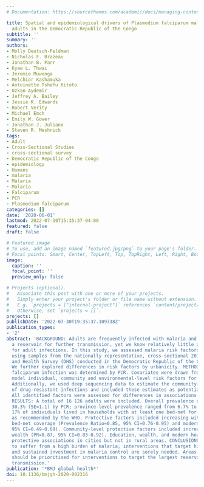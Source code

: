 ```yaml
---
# Documentation: https://sourcethemes.com/academic/docs/managing-content/

title: Spatial and epidemiological drivers of Plasmodium falciparum malaria among
  adults in the Democratic Republic of the Congo
subtitle: ''
summary: ''
authors:
- Molly Deutsch-Feldman
- Nicholas F. Brazeau
- Jonathan B. Parr
- Kyaw L. Thwai
- Jeremie Muwonga
- Melchior Kashamuka
- Antoinette Tshefu Kitoto
- Ozkan Aydemir
- Jeffrey A. Bailey
- Jessie K. Edwards
- Robert Verity
- Michael Emch
- Emily W. Gower
- Jonathan J. Juliano
- Steven R. Meshnick
tags:
- Adult
- Cross-Sectional Studies
- cross-sectional survey
- Democratic Republic of the Congo
- epidemiology
- Humans
- malaria
- Malaria
- Malaria
- Falciparum
- PCR
- Plasmodium falciparum
categories: []
date: '2020-06-01'
lastmod: 2022-07-30T15:35:37-04:00
featured: false
draft: false

# Featured image
# To use, add an image named `featured.jpg/png` to your page's folder.
# Focal points: Smart, Center, TopLeft, Top, TopRight, Left, Right, BottomLeft, Bottom, BottomRight.
image:
  caption: ''
  focal_point: ''
  preview_only: false

# Projects (optional).
#   Associate this post with one or more of your projects.
#   Simply enter your project's folder or file name without extension.
#   E.g. `projects = ["internal-project"]` references `content/project/deep-learning/index.md`.
#   Otherwise, set `projects = []`.
projects: []
publishDate: '2022-07-30T19:35:37.109738Z'
publication_types:
- '2'
abstract: 'BACKGROUND: Adults are frequently infected with malaria and may serve as
  a reservoir for further transmission, yet we know relatively little about risk factors
  for adult infections. In this study, we assessed malaria risk factors among adults
  using samples from the nationally representative, cross-sectional 2013-2014 Demographic
  and Health Survey (DHS) conducted in the Democratic Republic of the Congo (DRC).
  We further explored differences in risk factors by urbanicity. METHODS: Plasmodium
  falciparum infection was determined by PCR. Covariates were drawn from the DHS to
  model individual, community and environmental-level risk factors for infection.
  Additionally, we used deep sequencing data to estimate the community-level proportions
  of drug-resistant infections and included these estimates as potential risk factors.
  All identified factors were assessed for differences in associations by urbanicity.
  RESULTS: A total of 16 126 adults were included. Overall prevalence of malaria was
  30.3% (SE=1.1) by PCR; province-level prevalence ranged from 6.7% to 58.3%. Only
  17% of individuals lived in households with at least one bed-net for every two people,
  as recommended by the WHO. Protective factors included increasing within-household
  bed-net coverage (Prevalence Ratio=0.85, 95% CI=0.76-0.95) and modern housing (PR=0.58,
  95% CI=0.49-0.69). Community-level protective factors included increased median
  wealth (PR=0.87, 95% CI=0.83-0.92). Education, wealth, and modern housing showed
  protective associations in cities but not in rural areas. CONCLUSIONS: The DRC continues
  to suffer from a high burden of malaria; interventions that target high-risk groups
  and sustained investment in malaria control are sorely needed. Areas of high prevalence
  should be prioritised for interventions to target the largest reservoirs for further
  transmission.'
publication: '*BMJ global health*'
doi: 10.1136/bmjgh-2020-002316
---
```

